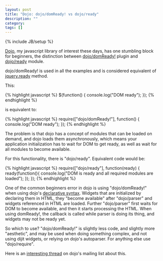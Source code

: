 ```yaml
---
layout: post
title: "Dojo: dojo/domReady! vs dojo/ready"
description: ""
category: 
tags: []
---
```

{% include JB/setup %}

[Dojo](http://dojotoolkit.org/), my javascript library of interest these days,
has one stumbling block for beginners, the distinction between
[dojo/domReady!](http://dojotoolkit.org/reference-guide/1.8/dojo/domReady.html)
plugin and
[dojo/ready](http://dojotoolkit.org/reference-guide/1.8/dojo/ready.html)
module.

dojo/domReady! is used in all the examples and is considered equivalent of
[jquery.ready](http://api.jquery.com/ready/) method.

This:

{% highlight javascript %}
$(function() {
    console.log("DOM ready");
});
{% endhighlight %}

is equivalent to:

{% highlight javascript %}
require(["dojo/domReady!"], function() {
    console.log("DOM ready");
});
{% endhighlight %}

The problem is that dojo has a concept of modules that can be loaded on demand,
and dojo loads them asynchronously, which means your application initialization
has to wait for DOM to get ready, as well as wait for all modules to become
available.

For this functionality, there is "dojo/ready". Equivalent code would be:

{% highlight javascript %}
require(["dojo/ready"], function(ready) {
    ready(function(){
        console.log("DOM is ready and all required modules are loaded");
    });
});
{% endhighlight %}

One of the common beginners error in dojo is using "dojo/domReady!" when using
dojo\'s [declarative
syntax](https://dojotoolkit.org/reference-guide/1.8/dojo/parser.html). Widgets
that are initialized by declaring them in HTML, they "become available" after
"dojo/parser" and widgets referenced in HTML are loaded. Further "dojo/parser"
first waits for DOM to become available, and then it starts processing the
HTML. When using domReady!, the callback is called while parser is doing its
thing, and widgets may not be ready yet.

So which to use? "dojo/domReady!" is slightly less code, and slightly more
"aesthetic", and may be used when doing something complex, and not using
dijit widgets, or relying on dojo\'s autoparser. For anything else use
"dojo/require".

Here is an [interesting
thread](http://dojo-toolkit.33424.n3.nabble.com/A-Blank-Canvas-td3989993.html#a3990000)
on dojo\'s mailing list about this.
